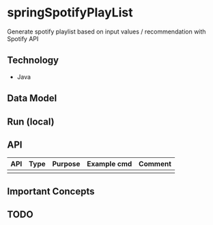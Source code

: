 # springSpotifyPlayList

Generate spotify playlist based on input values / recommendation with Spotify API

## Technology
- Java

## Data Model


## Run (local)


## API

| API | Type | Purpose | Example cmd | Comment|
| ----- | -------- | ---- | ----- | ---- |
|  |  |  || |

## Important Concepts

## TODO
